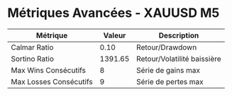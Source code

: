 # Métriques Avancées - XAUUSD M5

| Métrique | Valeur | Description |
|----------|--------|-------------|
| Calmar Ratio | 0.10 | Retour/Drawdown |
| Sortino Ratio | 1391.65 | Retour/Volatilité baissière |
| Max Wins Consécutifs | 8 | Série de gains max |
| Max Losses Consécutifs | 9 | Série de pertes max |
